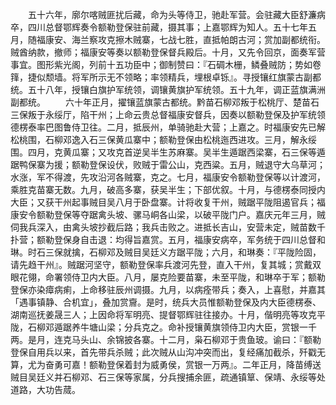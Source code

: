 <!-- { "loadSidebar": true } -->
　　五十六年，廓尔喀贼匪扰后藏，命为头等侍卫，驰赴军营。会驻藏大臣舒濂病卒，四川总督鄂辉奏令额勒登保驻前藏，摄其事；上嘉鄂辉为知人。五十七年五月，随福康安、海兰察攻克擦木贼寨，七战七胜，直抵帕朗古河；赏加副都统衔。贼酋纳款，撤师；福康安等奏以额勒登保督兵殿后。十月，又先令回京，面奏军营事宜。图形紫光阁，列前十五功臣中；御制赞曰：『石碉木栅，鳞叠贼防；势如卷箨，捷似颓墙。将军所示无不领略；率领精兵，埋根卓铄』。寻授镶红旗蒙古副都统。五十八年，授镶白旗护军统领，调镶黄旗护军统领。五十九年，调正蓝旗满洲副都统。
　　六十年正月，擢镶蓝旗蒙古都统。黔苗石柳邓叛于松桃厅、楚苗石三保叛于永绥厅，陷干州；上命云贵总督福康安督兵，因奏以额勒登保及护军统领德楞泰率巴图鲁侍卫往。二月，抵辰州，单骑驰赴大营；上嘉之。时福康安先已解松桃围，石柳邓逸入石三保黄瓜寨中；额勒登保由松桃迤西进攻。三月，解永绥围。四月，克黄瓜寨；又攻克首逆吴半生苏麻寨。吴半生遁踞西梁寨，石三保等遁踞鸭保寨为援；额勒登保设伏，败贼于雷公山，克西粱。五月，贼退守大乌草河；水涨，军不得渡，先攻沿河各贼寨，克之。七月，福康安令额勒登保等以计渡河，乘胜克苗寨无数。九月，破高多寨，获吴半生；下部优叙。十月，与德楞泰同授内大臣；又获干州起事贼目吴八月于卧盘寨。计将收复干州，贼踞平陇阻遏官兵；福康安令额勒登保等夺踞禽头坡、骡马峒各山梁，以破平陇门户。嘉庆元年三月，贼伺我兵深入，由禽头坡抄截后路；我兵击败之。进抵长吉山，安营未定，贼苗数千扑营；额勒登保身自击退：均得旨嘉赏。五月，福康安病卒，军务统于四川总督和琳。时石三保就擒，石柳邓及贼目吴廷义方踞平陇；六月，和琳奏：『平陇险固，请先趋干州』。贼踞河坚守，额勒登保率兵渡河先登，直入干州，复其城；赏戴双眼花翎，命署领侍卫内大臣。八月，屡克险要苗寨，未至平陇，和琳卒于军；额勒登保亦染瘴病痢，上命移驻辰州调摄。九月，以病痊带兵；奏入，上喜慰，并嘉其「遇事镇静、合机宜」，叠加赏齎。是时，统兵大员惟额勒登保及内大臣德楞泰、湖南巡抚姜晟三人；上因命将军明亮、提督鄂辉驻往接办。十月，偕明亮等攻克平陇，石柳邓遁踞养牛塘山梁；分兵克之。命补授镶黄旗领侍卫内大臣，赏银一千两。是月，连克马头山、余锦披各寨。十二月，枭石柳邓于贵鱼玻。谕曰：『额勒登保自用兵以来，首先带兵杀贼；此次贼从山沟冲突而出，复经痛加截杀，歼戳无算，尤为奋勇可嘉！额勒登保着封为威勇侯，赏银一万两』。二年正月，降苗缚送贼目吴廷义并石柳邓、石三保等家属，分兵搜捕余匪，疏通镇筸、保靖、永绥等处道路，大功告蒇。

